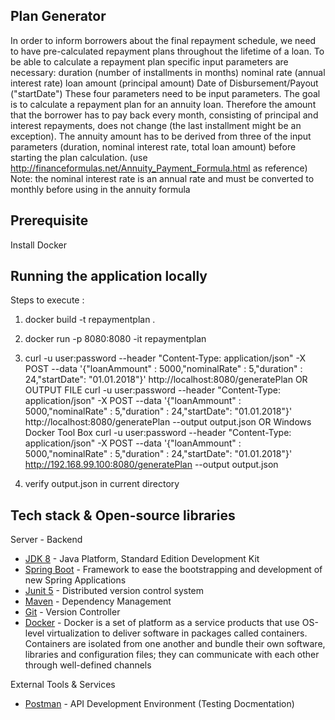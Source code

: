 
## Plan Generator
In order to inform borrowers about the final repayment schedule, we need to have pre-calculated repayment plans throughout the lifetime of a loan.
To be able to calculate a repayment plan specific input parameters are necessary:
duration (number of installments in months)
nominal rate (annual interest rate)
loan amount (principal amount)
Date of Disbursement/Payout ("startDate")
These four parameters need to be input parameters.
The goal is to calculate a repayment plan for an annuity loan. Therefore the amount that the borrower has to pay back every month, consisting of principal
and interest repayments, does not
change (the last installment might be an exception).
The annuity amount has to be derived from three of the input parameters (duration, nominal interest rate, total loan amount) before starting the plan
calculation.
(use http://financeformulas.net/Annuity_Payment_Formula.html as reference)
 Note: the nominal interest rate is an annual rate and must be converted to monthly before using in the annuity formula 
 
## Prerequisite
 Install Docker 
 
## Running the application locally

Steps to execute : 

1. docker build -t repaymentplan .
2. docker run -p 8080:8080 -it repaymentplan
3.   curl -u user:password  --header "Content-Type: application/json" -X POST  --data '{"loanAmmount" : 5000,"nominalRate" : 5,"duration" : 24,"startDate": "01.01.2018"}' http://localhost:8080/generatePlan
OR OUTPUT FILE
curl -u user:password  --header "Content-Type: application/json" -X POST  --data '{"loanAmmount" : 5000,"nominalRate" : 5,"duration" : 24,"startDate": "01.01.2018"}' http://localhost:8080/generatePlan --output output.json
OR Windows Docker Tool Box
curl -u user:password  --header "Content-Type: application/json" -X POST  --data '{"loanAmmount" : 5000,"nominalRate" : 5,"duration" : 24,"startDate": "01.01.2018"}' http://192.168.99.100:8080/generatePlan --output output.json

4. verify output.json in current directory



## Tech stack & Open-source libraries

Server - Backend

* 	[JDK 8](http://www.oracle.com/technetwork/java/javase/downloads/jdk8-downloads-2133151.html) - Java Platform, Standard Edition Development Kit
* 	[Spring Boot](https://spring.io/projects/spring-boot) - Framework to ease the bootstrapping and development of new Spring Applications
* 	[Junit 5](https://junit.org/junit5/docs/current/user-guide/) - Distributed version control system
* 	[Maven](https://maven.apache.org/) - Dependency Management
* 	[Git](https://github.com/) - Version Controller 
* 	[Docker](https://www.docker.com/) - Docker is a set of platform as a service products that use OS-level virtualization to deliver software in packages called containers. Containers are isolated from one another and bundle their own software, libraries and configuration files; they can communicate with each other through well-defined channels

External Tools & Services

* 	[Postman](https://www.getpostman.com/) - API Development Environment (Testing Docmentation)




				
	